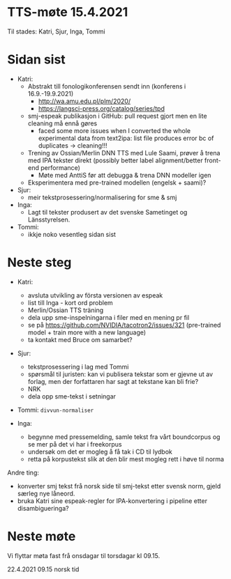 # TTS-møte 15.4.2021

Til stades: Katri, Sjur, Inga, Tommi

# Sidan sist

- Katri:
    * Abstrakt till fonologikonferensen sendt inn (konferens i 16.9.-19.9.2021)
        * <http://wa.amu.edu.pl/plm/2020/>
        * <https://langsci-press.org/catalog/series/tpd>
    * smj-espeak publikasjon i GitHub: pull request gjort men en lite cleaning må ennå gøres
        * faced some more issues when I converted the whole experimental data from text2ipa: list file produces error bc of duplicates -> cleaning!!!
    * Trening av Ossian/Merlin DNN TTS med Lule Saami, prøver å trena med IPA tekster direkt (possibly better label alignment/better front-end performance)
        * Møte med AnttiS før att debugga & trena DNN modeller igen
    * Eksperimentera med pre-trained modellen (engelsk + saami)?
- Sjur:
    - meir tekstprosessering/normalisering for sme & smj
- Inga:
    * Lagt til tekster produsert av det svenske Sametinget og Länsstyrelsen.
- Tommi:
    * ikkje noko vesentleg sidan sist

# Neste steg
- Katri:
    - avsluta utvikling av första versionen av espeak
    - list till Inga - kort ord problem
    - Merlin/Ossian TTS träning
    - dela upp sme-inspelningarna i filer med en mening pr fil 
    - se på <https://github.com/NVIDIA/tacotron2/issues/321> (pre-trained model + train more with a new language)
    - ta kontakt med Bruce om samarbet?

- Sjur:
    - tekstprosessering i lag med Tommi
    - spørsmål til juristen: kan vi publisera tekstar som er gjevne ut av forlag, men der forfattaren har sagt at tekstane kan bli frie?
    - NRK
    - dela opp sme-tekst i setningar
- Tommi: `divvun-normaliser`
- Inga:
    - begynne med pressemelding, samle tekst fra vårt boundcorpus og se mer på det vi har i freekorpus
    - undersøk om det er mogleg å få tak i CD til lydbok
    - retta på korpustekst slik at den blir mest mogleg rett i høve til norma

Andre ting:
- konverter smj tekst frå norsk side til smj-tekst etter svensk norm, gjeld særleg nye låneord.
- bruka Katri sine espeak-regler for IPA-konvertering i pipeline etter disambigueringa?

# Neste møte

Vi flyttar møta fast frå onsdagar til torsdagar kl 09.15.

22.4.2021 09.15 norsk tid

